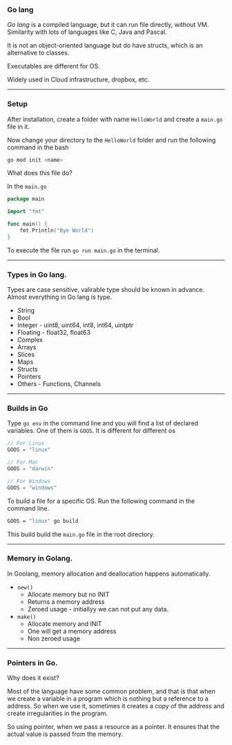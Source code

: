 ### Go lang

*Go lang* is a compiled language, but it can run file directly, without VM. Similarity with lots of languages like C, Java and Pascal.

It is not an object-oriented language but do have structs, which is an alternative to classes.

Executables are different for OS.

Widely used in Cloud infrastructure, dropbox, etc.

-----


### Setup

After installation, create a folder with name `HelloWorld` and create a `main.go` file in it. 

Now change your directory to the `HelloWorld` folder and run the following command in the bash
```bash
go mod init <name>
```

What does this file do?


In the `main.go`
```go
package main

import "fmt"

func main() {
	fmt.Println("Bye World")
}

```
To execute the file run `go run main.go` in the terminal.

----


### Types in Go lang.

Types are case sensitive, valirable type should be known in advance. Almost everything in Go lang is type.

+ String
+ Bool
+ Integer - uint8, uint64, int8, int64, uintptr
+ Floating - float32, float63
+ Complex
+ Arrays
+ Slices
+ Maps
+ Structs
+ Pointers
+ Others - Functions, Channels


----

### Builds in Go
Type `go env` in the command line and you will find a list of declared variables. One of them is `GOOS`.  It is different for different os
```go
// For Linux
GOOS = "linux"

// For Mac
GOOS = "darwin"

// For Windows
GOOS = "windows"
```

To build a file for a specific OS. Run the following command in the command line.
```bash
GOOS = "linux" go build
```

This build build the `main.go` file in the root directory.

--- 

### Memory in Golang.
In Goolang, memory allocation and deallocation happens automatically.

+ `new()`
	+ Allocate memory but no INIT
	+ Returns a memory address
	+ Zeroed usage - initiallyy we can not put any data.
+ `make()`
	+ Allocate memory and INIT
	+ One will get a memory address
	+ Non zeroed usage

----

### Pointers in Go.
Why does it exist?

Most of the language have some common problem, and that is that when we create a variable in a program which is nothing but a reference to a address. So when we use it, sometimes it creates a copy of the address and create irregularities in the program.

So using pointer, when we pass a resource as a pointer. It ensures that the actual value is passed from the memory.